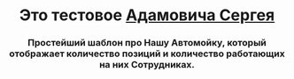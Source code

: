 <h1 align="center">Это тестовое <a href="[www.linkedin.com/in/sergey-adamovich-563563169](https://www.linkedin.com/in/sergey-adamovich-563563169/)">Адамовича Сергея</a> 
<h3 align="center">Простейший шаблон про Нашу Автомойку, который отображает количество позиций и количество работающих на них Сотрудниках. </h3>
